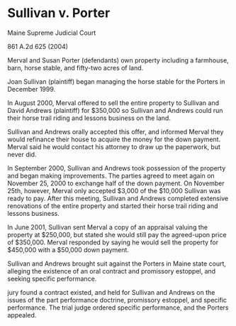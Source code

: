 # Sullivan v. Porter

Maine Supreme Judicial Court

861 A.2d 625 (2004)

Merval and Susan Porter (defendants) own property including a farmhouse, barn, horse stable, and fifty-two acres of land. 

Joan Sullivan (plaintiff) began managing the horse stable for the Porters in December 1999. 

In August 2000, Merval offered to sell the entire property to Sullivan and David Andrews (plaintiff) for $350,000 so Sullivan and Andrews could run their horse trail riding and lessons business on the land. 

Sullivan and Andrews orally accepted this offer, and informed Merval they would refinance their house to acquire the money for the down payment. Merval said he would contact his attorney to draw up the paperwork, but never did. 

In September 2000, Sullivan and Andrews took possession of the property and began making improvements. The parties agreed to meet again on November 25, 2000 to exchange half of the down payment. On November 25th, however, Merval only accepted $3,000 of the $10,000 Sullivan was ready to pay. After this meeting, Sullivan and Andrews completed extensive renovations of the entire property and started their horse trail riding and lessons business. 

In June 2001, Sullivan sent Merval a copy of an appraisal valuing the property at $250,000, but stated she would still pay the agreed-upon price of $350,000. Merval responded by saying he would sell the property for $450,000 with a $50,000 down payment. 

Sullivan and Andrews brought suit against the Porters in Maine state court, alleging the existence of an oral contract and promissory estoppel, and seeking specific performance. 

jury found a contract existed, and held for Sullivan and Andrews on the issues of the part performance doctrine, promissory estoppel, and specific performance. The trial judge ordered specific performance, and the Porters appealed.